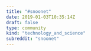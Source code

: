 ```yaml
---
title: "#snoonet"
date: 2019-01-03T10:35:14Z
draft: false
type: community
kind: "technology_and_science"
subreddit: "snoonet"
---
```

